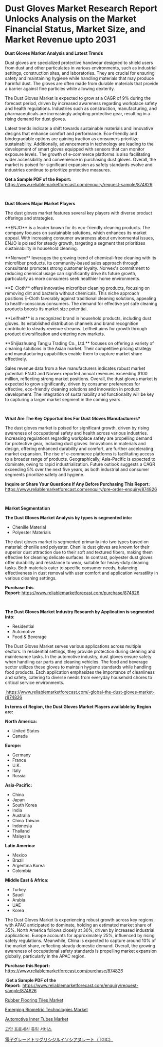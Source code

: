 <p><h1>Dust Gloves Market Research Report Unlocks Analysis on the Market Financial Status, Market Size, and Market Revenue upto 2031</h1></p><p><strong>Dust Gloves Market Analysis and Latest Trends</strong></p>
<p><p>Dust gloves are specialized protective handwear designed to shield users from dust and other particulates in various environments, such as industrial settings, construction sites, and laboratories. They are crucial for ensuring safety and maintaining hygiene while handling materials that may produce harmful dust. The gloves are often made from durable materials that provide a barrier against fine particles while allowing dexterity.</p><p>The Dust Gloves Market is expected to grow at a CAGR of 9% during the forecast period, driven by increased awareness regarding workplace safety and health regulations. Industries such as construction, manufacturing, and pharmaceuticals are increasingly adopting protective gear, resulting in a rising demand for dust gloves. </p><p>Latest trends indicate a shift towards sustainable materials and innovative designs that enhance comfort and performance. Eco-friendly and biodegradable options are gaining traction as consumers prioritize sustainability. Additionally, advancements in technology are leading to the development of smart gloves equipped with sensors that can monitor exposure levels. The growth of e-commerce platforms is also facilitating wider accessibility and convenience in purchasing dust gloves. Overall, the market is poised for significant expansion as safety standards evolve and industries continue to prioritize protective measures.</p></p>
<p><strong>Get a Sample PDF of the Report:&nbsp;</strong> <a href="https://www.reliablemarketforecast.com/enquiry/request-sample/874826">https://www.reliablemarketforecast.com/enquiry/request-sample/874826</a></p>
<p>&nbsp;</p>
<p><strong>Dust Gloves Major Market Players</strong></p>
<p><p>The dust gloves market features several key players with diverse product offerings and strategies. </p><p>**ENJO** is a leader known for its eco-friendly cleaning products. The company focuses on sustainable solutions, which enhances its market appeal. With increasing consumer awareness about environmental issues, ENJO is poised for steady growth, targeting a segment that prioritizes sustainability in household cleaning.</p><p>**Norwex** leverages the growing trend of chemical-free cleaning with its microfiber products. Its community-based sales approach through consultants promotes strong customer loyalty. Norwex's commitment to reducing chemical usage can significantly drive its future growth, particularly as more consumers seek healthier home environments.</p><p>**E-Cloth** offers innovative microfiber cleaning products, focusing on removing dirt and bacteria without chemicals. This niche approach positions E-Cloth favorably against traditional cleaning solutions, appealing to health-conscious consumers. The demand for effective yet safe cleaning products boosts its market size potential.</p><p>**Leifheit** is a recognized brand in household products, including dust gloves. Its established distribution channels and brand recognition contribute to steady revenue streams. Leifheit aims for growth through product diversification and entering new markets.</p><p>**Shijiazhuang Tangju Trading Co., Ltd.** focuses on offering a variety of cleaning solutions in the Asian market. Their competitive pricing strategy and manufacturing capabilities enable them to capture market share effectively.</p><p>Sales revenue data from a few manufacturers indicates robust market potential: ENJO and Norwex reported annual revenues exceeding $100 million, reflecting strong market positions. Overall, the dust gloves market is expected to grow significantly, driven by consumer preferences for effective, eco-friendly cleaning solutions and innovation in product development. The integration of sustainability and functionality will be key to capturing a larger market segment in the coming years.</p></p>
<p>&nbsp;</p>
<p><strong>What Are The Key Opportunities For Dust Gloves Manufacturers?</strong></p>
<p><p>The dust gloves market is poised for significant growth, driven by rising awareness of occupational safety and health across various industries. Increasing regulations regarding workplace safety are propelling demand for protective gear, including dust gloves. Innovations in materials and design, offering enhanced durability and comfort, are further accelerating market expansion. The rise of e-commerce platforms is facilitating access to a broader range of products. Geographically, Asia-Pacific is expected to dominate, owing to rapid industrialization. Future outlook suggests a CAGR exceeding 5% over the next five years, as both industrial and consumer segments prioritize safety and hygiene.</p></p>
<p><strong>Inquire or Share Your Questions If Any Before Purchasing This Report:</strong> <a href="https://www.reliablemarketforecast.com/enquiry/pre-order-enquiry/874826">https://www.reliablemarketforecast.com/enquiry/pre-order-enquiry/874826</a></p>
<p>&nbsp;</p>
<p><strong>Market Segmentation</strong></p>
<p><strong>The Dust Gloves Market Analysis by types is segmented into:</strong></p>
<p><ul><li>Chenille Material</li><li>Polyester Materials</li></ul></p>
<p><p>The dust gloves market is segmented primarily into two types based on material: chenille and polyester. Chenille dust gloves are known for their superior dust attraction due to their soft and textured fibers, making them effective for cleaning delicate surfaces. In contrast, polyester dust gloves offer durability and resistance to wear, suitable for heavy-duty cleaning tasks. Both materials cater to specific consumer needs, balancing effectiveness in dust removal with user comfort and application versatility in various cleaning settings.</p></p>
<p><strong>Purchase this Report:&nbsp;</strong><a href="https://www.reliablemarketforecast.com/purchase/874826">https://www.reliablemarketforecast.com/purchase/874826</a></p>
<p>&nbsp;</p>
<p><strong>The Dust Gloves Market Industry Research by Application is segmented into:</strong></p>
<p><ul><li>Residential</li><li>Automotive</li><li>Food & Beverage</li></ul></p>
<p><p>The Dust Gloves Market serves various applications across multiple sectors. In residential settings, they provide protection during cleaning and maintenance tasks. In the automotive industry, dust gloves ensure safety when handling car parts and cleaning vehicles. The food and beverage sector utilizes these gloves to maintain hygiene standards while handling food products. Each application emphasizes the importance of cleanliness and safety, catering to diverse needs from everyday household chores to critical service environments.</p></p>
<p><a href="https://www.reliablemarketforecast.com/-global-the-dust-gloves-market-r874826">&nbsp;https://www.reliablemarketforecast.com/-global-the-dust-gloves-market-r874826</a></p>
<p><strong>In terms of Region, the Dust Gloves Market Players available by Region are:</strong></p>
<p>
    <p> <strong> North America: </strong>
        <ul>
            <li>United States</li>
            <li>Canada</li>
        </ul>
        </p> 
    <p> <strong> Europe: </strong>
        <ul>
            <li>Germany</li>
            <li>France</li>
            <li>U.K.</li>
            <li>Italy</li>
            <li>Russia</li>
        </ul>
        </p> 
    <p> <strong> Asia-Pacific: </strong>
        <ul>
            <li>China</li>
            <li>Japan</li>
            <li>South Korea</li>
            <li>India</li>
            <li>Australia</li>
            <li>China Taiwan</li>
            <li>Indonesia</li>
            <li>Thailand</li>
            <li>Malaysia</li>
        </ul>
        </p> 
    <p> <strong> Latin America: </strong>
        <ul>
            <li>Mexico</li>
            <li>Brazil</li>
            <li>Argentina Korea</li>
            <li>Colombia</li>
        </ul>
        </p> 
    <p> <strong> Middle East & Africa: </strong>
        <ul>
            <li>Turkey</li>
            <li>Saudi</li>
            <li>Arabia</li>
            <li>UAE</li>
            <li>Korea</li>
        </ul>
    </p>
    </p>
<p><p>The Dust Gloves Market is experiencing robust growth across key regions, with APAC anticipated to dominate, holding an estimated market share of 35%. North America follows closely at 30%, driven by increased industrial applications. Europe accounts for approximately 25%, influenced by rising safety regulations. Meanwhile, China is expected to capture around 10% of the market share, reflecting steady domestic demand. Overall, the growing awareness of occupational safety standards is propelling market expansion globally, particularly in the APAC region.</p></p>
<p><strong>Purchase this Report: </strong><a href="https://www.reliablemarketforecast.com/purchase/874826">https://www.reliablemarketforecast.com/purchase/874826</a></p>
<p>&nbsp;<strong>Get a Sample PDF of the Report:&nbsp;&nbsp;</strong><a href="https://www.reliablemarketforecast.com/enquiry/request-sample/874826">https://www.reliablemarketforecast.com/enquiry/request-sample/874826</a></p>
<p><strong></strong></p>
<p><p><a href="https://medium.com/@foyazahmed1999_69116/the-comprehensive-rubber-flooring-tiles-market-research-report-is-essential-for-understanding-889297c9b1ac">Rubber Flooring Tiles Market</a></p><p><a href="https://www.linkedin.com/pulse/what-driving-global-emerging-biometric-technologies-market-dive-7jcsc?trackingId=j88HKBeqQ2C6CFzj3PHEXA%3D%3D">Emerging Biometric Technologies Market</a></p><p><a href="https://medium.com/@raymiu201/the-automotive-inner-tubes-market-prioritizes-cost-control-and-efficiency-enhancement-817f83b25b49?postPublishedType=initial">Automotive Inner Tubes Market</a></p><p><a href="https://medium.com/@luigispence46/high-pressure-processing-tolling-services-market-%EC%9D%98-%EA%B8%80%EB%A1%9C%EB%B2%8C-%EC%8B%9C%EC%9E%A5-%EA%B0%9C%EC%9A%94%EB%8A%94-%EC%A0%84-%EC%84%B8%EA%B3%84-%EB%B0%8F-%EC%A3%BC%EC%9A%94-%EC%8B%9C%EC%9E%A5%EC%9D%98-%EC%82%B0%EC%97%85%EC%97%90-%EC%98%81%ED%96%A5%EC%9D%84-%EB%AF%B8%EC%B9%98%EB%8A%94-%EC%A3%BC%EC%9A%94-%ED%8A%B8%EB%A0%8C%EB%93%9C%EC%97%90-536da24d5bf1">고압 프로세싱 톨링 서비스</a></p><p><a href="https://medium.com/@levihamilton5801940/electronic-grade-trriglycidyl-isocyanurate-tgic-market-%E3%81%AF-%E3%82%B3%E3%82%B9%E3%83%88%E7%AE%A1%E7%90%86%E3%81%A8%E5%8A%B9%E7%8E%87%E5%90%91%E4%B8%8A%E3%82%92%E5%84%AA%E5%85%88%E3%81%97%E3%81%BE%E3%81%99-b0b3e6f9536e">電子グレードトリグリシジルイソシアヌレート（TGIC）</a></p></p>